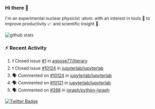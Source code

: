 ### Hi there 👋 

I'm an experimental nuclear physicist :atom: with an interest in tools :wrench: to improve productivity :chart_with_upwards_trend: and scientific insight :telescope:.

![github stats](https://github-readme-stats.vercel.app/api?username=agoose77&show_icons=true&hide_rank=true&hide_title=true&bg_color=30,e76445,904e95&text_color=efe3ec&icon_color=efe3ec)
<!--
**agoose77/agoose77** is a ✨ _special_ ✨ repository because its `README.md` (this file) appears on your GitHub profile.

Here are some ideas to get you started:

- 🔭 I’m currently working on ...
- 🌱 I’m currently learning ...
- 👯 I’m looking to collaborate on ...
- 🤔 I’m looking for help with ...
- 💬 Ask me about ...
- 📫 How to reach me: ...
- 😄 Pronouns: ...
- ⚡ Fun fact: ...
-->

### :zap: Recent Activity
<!--START_SECTION:activity-->
1. ❗️ Closed issue [#1](https://github.com/agoose77/literary/issues/1) in [agoose77/literary](https://github.com/agoose77/literary)
2. ❗️ Closed issue [#10124](https://github.com/jupyterlab/jupyterlab/issues/10124) in [jupyterlab/jupyterlab](https://github.com/jupyterlab/jupyterlab)
3. 🗣 Commented on [#10124](https://github.com/jupyterlab/jupyterlab/issues/10124) in [jupyterlab/jupyterlab](https://github.com/jupyterlab/jupyterlab)
4. 🗣 Commented on [#10121](https://github.com/jupyterlab/jupyterlab/issues/10121) in [jupyterlab/jupyterlab](https://github.com/jupyterlab/jupyterlab)
5. 🗣 Commented on [#388](https://github.com/igraph/python-igraph/issues/388) in [igraph/python-igraph](https://github.com/igraph/python-igraph)
<!--END_SECTION:activity-->


[![Twitter Badge](https://img.shields.io/twitter/follow/agoose77?style=flat-square&logo=Twitter&logoColor=white&color=cornflowerblue)](https://twitter.com/agoose77)
